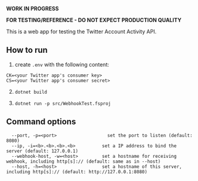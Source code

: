 **WORK IN PROGRESS**

**FOR TESTING/REFERENCE - DO NOT EXPECT PRODUCTION QUALITY**

This is a web app for testing the Twitter Account Activity API.

## How to run

1. create `.env` with the following content:

```
CK=<your Twitter app's consumer key>
CS=<your Twitter app's consumer secret>
```

2. `dotnet build`

3. `dotnet run -p src/WebhookTest.fsproj`

## Command options

```
  --port, -p=<port>                   set the port to listen (default: 8080)
  --ip, -i=<b>.<b>.<b>.<b>          set a IP address to bind the server (default: 127.0.0.1)
  --webhook-host, -w=<host>         set a hostname for receiving webhook, including http[s]:// (default: same as in --host)
  --host, -h=<host>                 set a hostname of this server, including http[s]:// (default: http://127.0.0.1:8080)
```

